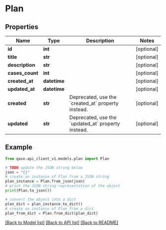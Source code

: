 # Plan


## Properties

Name | Type | Description | Notes
------------ | ------------- | ------------- | -------------
**id** | **int** |  | [optional] 
**title** | **str** |  | [optional] 
**description** | **str** |  | [optional] 
**cases_count** | **int** |  | [optional] 
**created_at** | **datetime** |  | [optional] 
**updated_at** | **datetime** |  | [optional] 
**created** | **str** | Deprecated, use the &#x60;created_at&#x60; property instead. | [optional] 
**updated** | **str** | Deprecated, use the &#x60;updated_at&#x60; property instead. | [optional] 

## Example

```python
from qase.api_client_v1.models.plan import Plan

# TODO update the JSON string below
json = "{}"
# create an instance of Plan from a JSON string
plan_instance = Plan.from_json(json)
# print the JSON string representation of the object
print(Plan.to_json())

# convert the object into a dict
plan_dict = plan_instance.to_dict()
# create an instance of Plan from a dict
plan_from_dict = Plan.from_dict(plan_dict)
```
[[Back to Model list]](../README.md#documentation-for-models) [[Back to API list]](../README.md#documentation-for-api-endpoints) [[Back to README]](../README.md)


